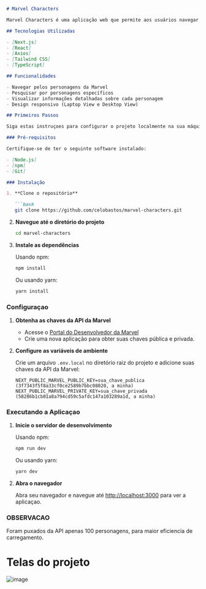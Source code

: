 ```markdown
# Marvel Characters

Marvel Characters é uma aplicação web que permite aos usuários navegar e pesquisar por personagens da Marvel. A aplicaçao busca dados da API da Marvel e exibe informações detalhadas sobre cada personagem.

## Tecnologias Utilizadas

- [Next.js]
- [React]
- [Axios]
- [Tailwind CSS]
- [TypeScript]

## Funcionalidades

- Navegar pelos personagens da Marvel
- Pesquisar por personagens específicos
- Visualizar informações detalhadas sobre cada personagem
- Design responsivo (Laptop View e Desktop View)

## Primeiros Passos

Siga estas instruçoes para configurar o projeto localmente na sua máquina.

### Pré-requisitos

Certifique-se de ter o seguinte software instalado:

- [Node.js]
- [npm]
- [Git]

### Instalação

1. **Clone o repositório**

   ```bash
   git clone https://github.com/celobastos/marvel-characters.git
   ```

2. **Navegue até o diretório do projeto**

   ```bash
   cd marvel-characters
   ```

3. **Instale as dependências**

   Usando npm:

   ```bash
   npm install
   ```

   Ou usando yarn:

   ```bash
   yarn install
   ```

### Configuraçao

1. **Obtenha as chaves da API da Marvel**

   - Acesse o [Portal do Desenvolvedor da Marvel](https://developer.marvel.com/)
   - Crie uma nova aplicação para obter suas chaves pública e privada.

2. **Configure as variáveis de ambiente**

   Crie um arquivo `.env.local` no diretório raiz do projeto e adicione suas chaves da API da Marvel:

   ```plaintext
   NEXT_PUBLIC_MARVEL_PUBLIC_KEY=sua_chave_publica (3f7343f5f8a33cf0ce2589b7bbc08020, a minha)
   NEXT_PUBLIC_MARVEL_PRIVATE_KEY=sua_chave_privada (58286b1cb01a8a794cd59c5afdc147a103289a1d, a minha)
   ```

### Executando a Aplicaçao

1. **Inicie o servidor de desenvolvimento**

   Usando npm:

   ```bash
   npm run dev
   ```

   Ou usando yarn:

   ```bash
   yarn dev
   ```

2. **Abra o navegador**

   Abra seu navegador e navegue até [http://localhost:3000](http://localhost:3000) para ver a aplicaçao.

### OBSERVACAO

   Foram puxados da API apenas 100 personagens, para maior eficiencia de carregamento.

# Telas do projeto

![image](https://github.com/user-attachments/assets/a7d0cfe2-3c82-4cf5-a9c8-ffdf113e6382)

